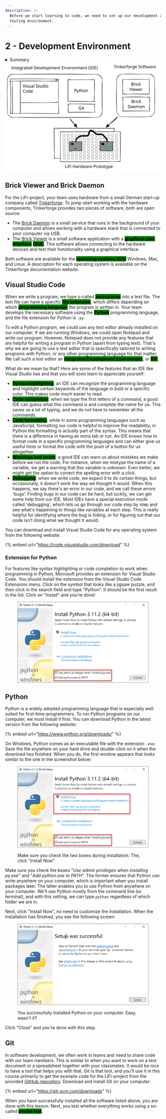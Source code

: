 ```yaml
---
description: >-
  Before we start learning to code, we need to set up our development and
  testing environment.
---
```


# 2 - Development Environment

<details>

<summary>Summary</summary>

In this lesson, you'll learn:

* Which software you need for the LiFi-project.
* How you can test the hardware components with the Brick Viewer from Tinkerforge.
* What an integrated development environment (IDE) is and why it is useful.
* What Python is, and why we choose it as our programming language in this project.
* What Git is and why it is a useful tool in software projects.

This lesson is relevant for the [Exercise 1: Ready, Set, Smoke](https://github.com/winf-hsos/lifi-exercises/raw/main/exercises/01\_exercise\_ready\_set\_smoke.pdf).

</details>

<img src="../.gitbook/assets/file.excalidraw (2) (3).svg" alt="Overview of the software components we need for the LiFi project." class="gitbook-drawing">

## Brick Viewer and Brick Daemon

For the LiFi-project, your team uses hardware from a small German start-up company called [Tinkerforge](http://tinkerforge.com/). To jump-start working with the hardware components, Tinkerforge provides two pieces of software, both are open source:

* The [Brick Daemon](https://www.tinkerforge.com/en/doc/Software/Brickd.html) is a small service that runs in the background of your computer and allows working with a hardware stack that is connected to your computer via USB.
* The [Brick Viewer](https://www.tinkerforge.com/en/doc/Software/Brickv.html) is a small software application with a <mark style="background-color:green;">**graphical user interface**</mark> <mark style="background-color:green;"></mark><mark style="background-color:green;"></mark> <mark style="background-color:green;"></mark><mark style="background-color:green;">**(GUI)**</mark>. This software allows connecting to the hardware devices and test their functionality using a graphical interface.

Both software are available for the <mark style="background-color:green;">**operating systems (OS)**</mark> Windows, Mac, and Linux. A description for each operating system is available on the Tinkerforge documentation website.

## Visual Studio Code

When we write a program, we type s-called <mark style="background-color:green;">**instructions**</mark> into a text file. The text file can have a specific <mark style="background-color:green;">**file extension**</mark>, which differs depending on which <mark style="background-color:green;">**programming language**</mark> the program is written in. Your team develops the necessary software using the <mark style="background-color:green;">**Python**</mark> programming language, and the file extension for Python is `.py`.

To edit a Python program, we could use any text editor already installed on our computer. If we are running Windows, we could open Notepad and write our program. However, Notepad does not provide any features that are helpful for writing a program in Python (apart from typing text). That's why we are going to use a text editor that is specifically tailored to writing programs with Python, or any other programming language for that matter. We call such a text editor an <mark style="background-color:green;">**Integrated Development Environment**</mark>, or <mark style="background-color:green;">**IDE**</mark>.

What do we mean by that? Here are some of the features that an IDE like Visual Studio has and that you will soon learn to appreciate yourself:

* <mark style="background-color:green;">**Syntax highlighting**</mark>: an IDE can recognize the programming language and highlight certain keywords of the language in bold or a specific color. This makes code much easier to read.
* <mark style="background-color:green;">**Code completion**</mark>: when we type the first letters of a command, a good IDE can guess what this command is and complete the name for us. This saves us a lot of typing, and we do not have to remember all the commands.
* <mark style="background-color:green;">**Code formatting**</mark>: while in some programming languages such as JavaScript, formatting our code is helpful to improve the readability, in Python the formatting is actually part of the syntax. This means that there is a difference in having an extra tab or not. An IDE knows how to format code in a specific programming languages and can either give us useful hints or format the code with the push of a button for us altogether.
* <mark style="background-color:green;">**Warnings and errors**</mark>: a good IDE can warn us about mistakes we make before we run the code. For instance, when we mistype the name of a variable, we get a warning that this variable is unknown. Even better, we might get the option to correct the spelling error with a click.
* <mark style="background-color:green;">**Debugging**</mark>: when we write code, we expect it to do certain things, but occasionally, it doesn't work the way we thought it would. When this happens, we say there's an error in our code, and we call these errors 'bugs'. Finding bugs in our code can be hard, but luckily, we can get some help from our IDE. Most IDEs have a special execution mode called 'debugging', which lets us go through our code step by step and see what's happening to things like variables at each step. This is really helpful for identifying where the bug is hiding, or for figuring out that our code isn't doing what we thought it would.

You can download and install Visual Studio Code for any operating system from the following website:

{% embed url="https://code.visualstudio.com/download" %}

### Extension for Python

For features like syntax highlighting or code completion to work when programming in Python, Microsoft provides an extension for Visual Studio Code. You should install the extension from the Visual Studio Code Extensions menu. Click on the symbol that looks like a jigsaw puzzle, and then click in the search field and type "Python". It should be the first result in the list. Click on "Install" and you're done!

<figure><img src="../.gitbook/assets/image.png" alt=""><figcaption></figcaption></figure>

## Python

Python is a widely adopted programming language that is especially well suited for first-time-programmers. To run Python programs on our computer, we must install it first. You can download Python in the latest version from the following website:

{% embed url="https://www.python.org/downloads/" %}

On Windows, Python comes as an executable file with the extension `.exe`. Save the file anywhere on your hard drive and double-click on it when the download has finished. When you do, the first window appears that looks similar to the one in the screenshot below:

<figure><img src="../.gitbook/assets/image (2) (2).png" alt=""><figcaption><p>Make sure you check the two boxes during installation. The, click "Install Now".</p></figcaption></figure>

Make sure you check the boxes "_Use admin privileges when installing py.exe_" and "_Add python.exe to PATH_". The former ensures that Python can write anywhere on your computer, which is important when you install packages later. The latter enables you to use Python from anywhere on your computer. We'll use Python mostly from the command line (or terminal), and with this setting, we can type `python` regardless of which folder we are in.

Next, click "Install Now", no need to customize the installation. When the installation has finished, you see the following screen:

<figure><img src="../.gitbook/assets/image (1) (4).png" alt=""><figcaption><p>You successfully installed Python on your computer. Easy, wasn't it?</p></figcaption></figure>

Click "Close" and you're done with this step.

## Git

In software development, we often work in teams and need to share code with our team members. This is similar to when you want to work on a text document or a spreadsheet together with your classmates. It would be nice to have a tool that helps you with that. Git is that tool, and you'll use it in this course primarily to get the example code for the LiFi-project from the provided [GitHub repository](https://github.com/winf-hsos/LiFi-code). Download and install Git on your computer:&#x20;

{% embed url="https://git-scm.com/downloads" %}

When you have successfully installed all the software listed above, you are done with this lesson. Next, you test whether everything works using a so-called <mark style="background-color:green;">**smoke test**</mark>.
